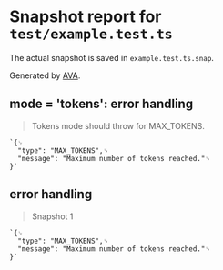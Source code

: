 # Snapshot report for `test/example.test.ts`

The actual snapshot is saved in `example.test.ts.snap`.

Generated by [AVA](https://avajs.dev).

## mode = 'tokens': error handling

> Tokens mode should throw for MAX_TOKENS.

    `{␊
      "type": "MAX_TOKENS",␊
      "message": "Maximum number of tokens reached."␊
    }`

## error handling

> Snapshot 1

    `{␊
      "type": "MAX_TOKENS",␊
      "message": "Maximum number of tokens reached."␊
    }`

